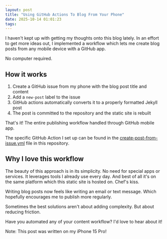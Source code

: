 ```yaml
---
layout: post
title: "Using GitHub Actions To Blog From Your Phone"
date: 2025-10-14 01:01:23
tags: 
---
```


I haven't kept up with getting my thoughts onto this blog lately. In an effort to get more ideas out, I implemented a workflow which lets me create blog posts from any mobile device with a GitHub app. 

No computer required.

## How it works

1. Create a GitHub issue from my phone with the blog post title and content
2. Add a `new-post` label to the issue
3. GitHub actions automatically converts it to a properly formatted Jekyll post
4. The post is committed to the repository and the static site is rebuilt

That's it! The entire publishing workflow handled through GitHub mobile app.

The specific GitHub Action I set up can be found in the [create-post-from-issue.yml](https://github.com/alexle/alexle.github.com/blob/main/.github/workflows/create-post-from-issue.yml) file in this repository. 

## Why I love this workflow

The beauty of this approach is in its simplicity. No need for special apps or services. It leverages tools I already use every day. And best of all it's on the same platform which this static site is hosted on. Chef's kiss. 

Writing blog posts now feels like writing an email or text message. Which hopefully encourages me to publish more regularly.

Sometimes the best solutions aren't about adding complexity. But about reducing friction.

Have you automated any of your content workflow? I'd love to hear about it!

Note: This post was written on my iPhone 15 Pro!
